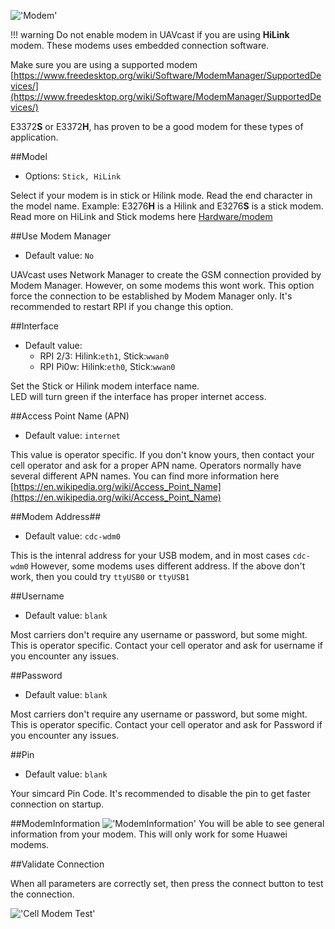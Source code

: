 !['Modem'](../images/pages/Cell-Modem/modemPage.jpg)

!!! warning
    Do not enable modem in UAVcast if you are using **HiLink** modem. These modems uses embedded connection software.


Make sure you are using a supported modem
[https://www.freedesktop.org/wiki/Software/ModemManager/SupportedDevices/](https://www.freedesktop.org/wiki/Software/ModemManager/SupportedDevices/)

E3372**S** or E3372**H**, has proven to be a good modem for these types of application.

##Model
* Options: `Stick, HiLink`

Select if your modem is in stick or Hilink mode. Read the end character in the model name. Example: E3276<b>H</b> is a Hilink and E3276<b>S</b> is a stick modem.
Read more on HiLink and Stick modems here [Hardware/modem](https://docs.uavmatrix.com/hardware/#modem)

##Use Modem Manager
* Default value: `No`

UAVcast uses Network Manager to create the GSM connection provided by Modem Manager.
However, on some modems this wont work. This option force the connection to be established by Modem Manager only.
It's recommended to restart RPI if you change this option.

##Interface
* Default value:
    * RPI 2/3: Hilink:`eth1`, Stick:`wwan0`
    * RPI Pi0w: Hilink:`eth0`, Stick:`wwan0`

Set the Stick or Hilink modem interface name.<br />
LED will turn green if the interface has proper internet access.

##Access Point Name (APN)
* Default value: `internet`

This value is operator specific. If you don't know yours, then contact your cell operator and ask for a proper APN name.
Operators normally have several different APN names. You can find more information here [https://en.wikipedia.org/wiki/Access_Point_Name](https://en.wikipedia.org/wiki/Access_Point_Name)

##Modem Address##
* Default value: `cdc-wdm0`

This is the intenral address for your USB modem, and in most cases `cdc-wdm0`
However, some modems uses different address. If the above don't work, then you could try `ttyUSB0` or `ttyUSB1`

##Username
* Default value: `blank`

Most carriers don't require any username or password, but some might.
This is operator specific. Contact your cell operator and ask for username if you encounter any issues.

##Password
* Default value: `blank`

Most carriers don't require any username or password, but some might.
This is operator specific. Contact your cell operator and ask for Password if you encounter any issues.

##Pin
* Default value: `blank`

Your simcard Pin Code.  It's recommended to disable the pin to get faster connection on startup.

##ModemInformation
!['ModemInformation'](../images/pages/Cell-Modem/modemInformation.jpg)
You will be able to see general information from your modem. This will only work for some Huawei modems.

##Validate Connection

When all parameters are correctly set, then press the connect button to test the connection.

!['Cell Modem Test'](../images/pages/Cell-Modem/cell.jpg)
